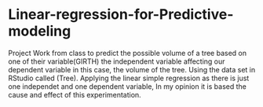 # Linear-regression-for-Predictive-modeling
Project Work from class to predict the possible volume of a tree based on one of their variable(GIRTH) the independent variable affecting our dependent variable in this case, the volume of the tree. Using the data set in RStudio called (Tree).
Applying the linear simple regression as there is just one independet and one dependent variable, In my opinion it is based the cause and effect of this experimentation.
